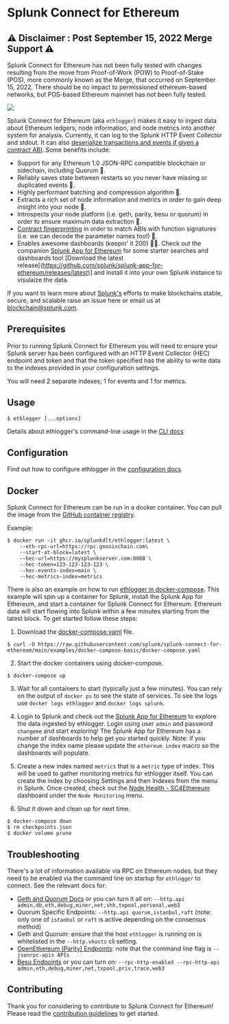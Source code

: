 # Splunk Connect for Ethereum

## :warning: Disclaimer : Post September 15, 2022 Merge Support :warning:

Splunk Connect for Ethereum has not been fully tested with changes resulting from the move from Proof-of-Work (POW) to Proof-of-Stake (POS), more commonly known as the Merge, that occurred on September 15, 2022. There should be no impact to permissioned ethereum-based networks, but POS-based Ethereum mainnet has not been fully tested.

[![](https://github.com/splunk/splunk-connect-for-ethereum/workflows/CI/badge.svg)](https://github.com/splunk/splunk-connect-for-ethereum/actions?query=workflow%3ACI+branch%3Amain)

Splunk Connect for Ethereum (aka `ethlogger`) makes it easy to ingest data about Ethereum ledgers, node information, and node metrics into another system for analysis. Currently, it can log to the Splunk HTTP Event Collector and stdout. It can also [deserialize transactions and events if given a contract ABI](./docs/abi.md). Some benefits include:

-   Support for any Ethereum 1.0 JSON-RPC compatible blockchain or sidechain, including Quorum 🦄.
-   Reliably saves state between restarts so you never have missing or duplicated events 🧘‍.
-   Highly performant batching and compression algorithm 🚄.
-   Extracts a rich set of node information and metrics in order to gain deep insight into your node 🙉.
-   Introspects your node platform (i.e. geth, parity, besu or quorum) in order to ensure maximum data extraction 🎂.
-   [Contract fingerprinting](./docs/abi.md#contract-fingerprinting) in order to match ABIs with function signatures (i.e. we can decode the parameter names too!) 🔎.
-   Enables awesome dashboards (keepin' it 200) 💯💯. Check out the companion [Splunk App for Ethereum](https://github.com/splunk/splunk-app-for-ethereum) for some starter searches and dashboards too! [Download the latest release[(https://github.com/splunk/splunk-app-for-ethereum/releases/latest)] and install it into your own Splunk instance to visulaize the data.

If you want to learn more about [Splunk's](https://www.splunk.com) efforts to make blockchains stable, secure, and scalable raise an issue here or email us at [blockchain@splunk.com](mailto:blockchain@splunk.com).

<!-- toc -->

## Prerequisites

Prior to running Splunk Connect for Ethereum you will need to ensure your Splunk server has been configured with an HTTP Event Collector (HEC) endpoint and token and that the token specified has the ability to write data to the indexes provided in your configuration settings.

You will need 2 separate indexes; 1 for events and 1 for metrics.

## Usage

```sh-session
$ ethlogger [...options]
```

Details about ethlogger's command-line usage in the [CLI docs](./docs/cli.md)

## Configuration

Find out how to configure ethlogger in the [configuration docs](./docs/configuration.md).

## Docker

Splunk Connect for Ethereum can be run in a docker container. You can pull the image from the [GitHub container registry](https://github.com/orgs/splunkdlt/packages/container/package/ethlogger).

Example:

```sh-session
$ docker run -it ghcr.io/splunkdlt/ethlogger:latest \
    --eth-rpc-url=https://rpc.gnosischain.com\
    --start-at-block=latest \
    --hec-url=https://mysplunkserver.com:8088 \
    --hec-token=123-123-123-123 \
    --hec-events-index=main \
    --hec-metrics-index=metrics
```

There is also an example on how to run [ethlogger in docker-compose](./examples/docker-compose-basic). This example will spin up a container for Splunk, install the Splunk App for Ethereum, and start a container for Splunk Connect for Ethereum. Ethereum data will start flowing into Splunk within a few minutes starting from the latest block. To get started follow these steps:

1. Download the [docker-compose.yaml](./examples/docker-compose-basic/docker-compose.yaml) file.

```sh-session
$ curl -O https://raw.githubusercontent.com/splunk/splunk-connect-for-ethereum/main/examples/docker-compose-basic/docker-compose.yaml
```

2. Start the docker containers using docker-compose.

```sh-session
$ docker-compose up
```

3. Wait for all containers to start (typically just a few minutes).
   You can rely on the output of `docker ps` to see the state of services. To see the logs use `docker logs ethlogger` and `docker logs splunk`.

4. Login to Splunk and check out the [Splunk App for Ethereum](http://localhost:8000/app/splunk-app-for-ethereum/ethereum_starter_searches) to explore the data ingested by ethlogger. Login using user `admin` and password `changeme` and start exploring! The Splunk App for Ethereum has a number of dashboards to help get you started quickly.
   Note: if you change the index name please update the `ethereum_index` macro so the dashboards will populate.
5. Create a new index named `metrics` that is a `metric` type of index. This will be used to gather monitoring metrics for ethlogger itself.
   You can create the index by choosing Settings and then Indexes from the menu in Splunk. Once created, check out the [Node Health - SC4Ethereum](http://localhost:8000/app/splunk-app-for-ethereum/node_health__sc4ethereum) dashboard under the `Node Monitoring` menu.

6. Shut it down and clean up for next time.

```sh-session
$ docker-compose down
$ rm checkpoints.json
$ docker volume prune
```

## Troubleshooting

There's a lot of information available via RPC on Ethereum nodes, but they need to be enabled via the command line on startup for `ethlogger` to connect. See the relevant docs for:

-   [Geth and Quorum Docs](https://geth.ethereum.org/docs/rpc/server) or you can turn it all on: `--http.api admin,db,eth,debug,miner,net,shh,txpool,personal,web3`
-   Quorum Specific Endpoints: `--http.api quorum,istanbul,raft` (note: only one of `istanbul` or `raft` is active depending on the consensus method)
-   Geth and Quorum: ensure that the host `ethlogger` is running on is whitelisted in the `--http.vhosts` cli setting.
-   [OpenEthereum (Parity) Endpoints](https://openethereum.github.io/JSONRPC): note that the command line flag is `--jsonrpc-apis APIs`
-   [Besu Endpoints](https://besu.hyperledger.org/en/stable/HowTo/Interact/APIs/Using-JSON-RPC-API/) or you can turn on: `--rpc-http-enabled --rpc-http-api admin,eth,debug,miner,net,txpool,priv,trace,web3`

## Contributing

Thank you for considering to contribute to Splunk Connect for Ethereum! Please read the [contribution guidelines](./CONTRIBUTING.md) to get started.
